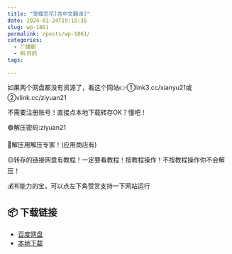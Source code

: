 ```yaml
---
title: "笼蝶恋花[含中文翻译]"
date: 2024-01-24T19:15:35
slug: wp-1861
permalink: /posts/wp-1861/
categories:
  - 广播剧
  - BL日抓
tags:

---
```


如果两个网盘都没有资源了，看这个网站👉①link3.cc/xianyu21或②vlink.cc/ziyuan21

不需要注册账号！直接点本地下载转存OK？懂吧！

🟢解压密码:ziyuan21

🔵解压用解压专家！(应用商店有)

🟡转存的链接网盘有教程！一定要看教程！按教程操作！不按教程操作你不会解压！

💰🈶能力的宝，可以点左下角赞赏支持一下网站运行

## 📦 下载链接
- [百度网盘](https://blziyuan21.com/pay-download/1861?key=08696e6431&down_id=0)
- [本地下载](https://blziyuan21.com/pay-download/1861?key=08696e6431&down_id=1)

